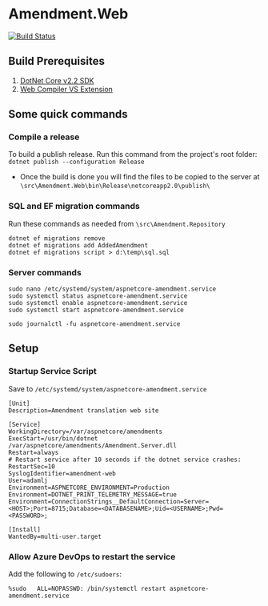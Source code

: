 # Amendment.Web

[![Build Status](https://dev.azure.com/columbus0380/amendment/_apis/build/status/AdamLJohnson.Amendment)](https://dev.azure.com/columbus0380/amendment/_build/latest?definitionId=1)

## Build Prerequisites
1. [DotNet Core v2.2 SDK](https://dotnet.microsoft.com/download)
1. [Web Compiler VS Extension](https://marketplace.visualstudio.com/items?itemName=MadsKristensen.WebCompiler)

## Some quick commands

### Compile a release
To build a publish release. Run this command from the project's root folder: `dotnet publish --configuration Release`
 - Once the build is done you will find the files to be copied to the server at `\src\Amendment.Web\bin\Release\netcoreapp2.0\publish\`

### SQL and EF migration commands

Run these commands as needed from `\src\Amendment.Repository`
```
dotnet ef migrations remove
dotnet ef migrations add AddedAmendment
dotnet ef migrations script > d:\temp\sql.sql
```

### Server commands
```
sudo nano /etc/systemd/system/aspnetcore-amendment.service
sudo systemctl status aspnetcore-amendment.service
sudo systemctl enable aspnetcore-amendment.service
sudo systemctl start aspnetcore-amendment.service

sudo journalctl -fu aspnetcore-amendment.service
```

## Setup

### Startup Service Script

Save to `/etc/systemd/system/aspnetcore-amendment.service`
```
[Unit]
Description=Amendment translation web site

[Service]
WorkingDirectory=/var/aspnetcore/amendments
ExecStart=/usr/bin/dotnet /var/aspnetcore/amendments/Amendment.Server.dll
Restart=always
# Restart service after 10 seconds if the dotnet service crashes:
RestartSec=10
SyslogIdentifier=amendment-web
User=adamlj
Environment=ASPNETCORE_ENVIRONMENT=Production
Environment=DOTNET_PRINT_TELEMETRY_MESSAGE=true
Environment=ConnectionStrings__DefaultConnection=Server=<HOST>;Port=8715;Database=<DATABASENAME>;Uid=<USERNAME>;Pwd=<PASSWORD>;

[Install]
WantedBy=multi-user.target
```

### Allow Azure DevOps to restart the service

Add the following to `/etc/sudoers`:
```
%sudo   ALL=NOPASSWD: /bin/systemctl restart aspnetcore-amendment.service
```
